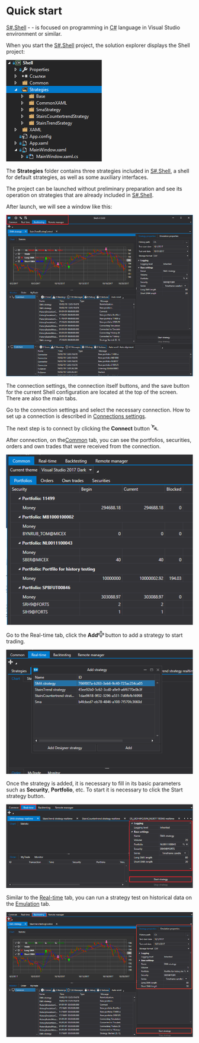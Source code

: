# Quick start

[S\#.Shell](Shell.md) \- \- is focused on programming in [C\#](https://en.wikipedia.org/wiki/C_Sharp_(programming_language)) language in Visual Studio environment or similar.

When you start the [S\#.Shell](Shell.md) project, the solution explorer displays the Shell project:

![Shell Quick start 00](../images/Shell_Quick_start_00.png)

The **Strategies** folder contains three strategies included in [S\#.Shell](Shell.md), a shell for default strategies, as well as some auxiliary interfaces.

The project can be launched without preliminary preparation and see its operation on strategies that are already included in [S\#.Shell](Shell.md).

After launch, we will see a window like this:

![Shell Quick start 01](../images/Shell_Quick_start_01.png)

The connection settings, the connection itself buttons, and the save button for the current Shell configuration are located at the top of the screen. There are also the main tabs.

Go to the connection settings and select the necessary connection. How to set up a connection is described in [Connections settings](Shell_Connection_settings.md).

The next step is to connect by clicking the **Connect** button ![Designer The quick access toolbar 00](../images/Designer_quick_access_toolbar_00.png).

After connection, on the[Common](Shell_Common.md) tab, you can see the portfolios, securities, orders and own trades that were received from the connection.

![Shell Quick start 02](../images/Shell_Quick_start_02.png)

Go to the Real\-time tab, click the **Add**![Designer Creation tool 00](../images/Designer_Creation_tool_00.png) button to add a strategy to start trading.

![Shell Quick start 03](../images/Shell_Quick_start_03.png)

Once the strategy is added, it is necessary to fill in its basic parameters such as **Security**, **Portfolio**, etc. To start it is necessary to click the Start strategy button.

![Shell Quick start 04](../images/Shell_Quick_start_04.png)

Similar to the [Real\-time](Shell_RealTime.md) tab, you can run a strategy test on historical data on the [Emulation](Shell_emulation.md) tab.

![Shell Quick start 05](../images/Shell_Quick_start_05.png)
